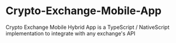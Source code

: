 # Crypto-Exchange-Mobile-App
Crypto Exchange Mobile Hybrid App is a TypeScript / NativeScript implementation to integrate with any exchange's API
